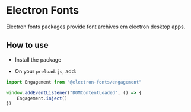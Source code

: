 # Electron Fonts

Electron fonts packages provide font archives em electron desktop apps.

## How to use

* Install the package

* On your `preload.js`, add:

```ts
import Engagement from "@electron-fonts/engagement"

window.addEventListener("DOMContentLoaded", () => {
    Engagement.inject()
})
```